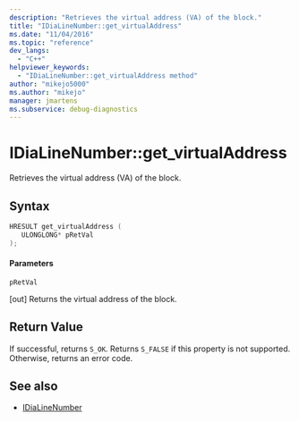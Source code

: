 ```yaml
---
description: "Retrieves the virtual address (VA) of the block."
title: "IDiaLineNumber::get_virtualAddress"
ms.date: "11/04/2016"
ms.topic: "reference"
dev_langs:
  - "C++"
helpviewer_keywords:
  - "IDiaLineNumber::get_virtualAddress method"
author: "mikejo5000"
ms.author: "mikejo"
manager: jmartens
ms.subservice: debug-diagnostics
---
```

# IDiaLineNumber::get_virtualAddress

Retrieves the virtual address (VA) of the block.

## Syntax

```C++
HRESULT get_virtualAddress ( 
   ULONGLONG* pRetVal
);
```

#### Parameters
 `pRetVal`

[out] Returns the virtual address of the block.

## Return Value
 If successful, returns `S_OK`. Returns `S_FALSE` if this property is not supported. Otherwise, returns an error code.

## See also
- [IDiaLineNumber](../../debugger/debug-interface-access/idialinenumber.md)
